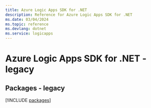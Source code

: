 ```yaml
---
title: Azure Logic Apps SDK for .NET
description: Reference for Azure Logic Apps SDK for .NET
ms.date: 03/04/2024
ms.topic: reference
ms.devlang: dotnet
ms.service: logicapps
---
```

# Azure Logic Apps SDK for .NET - legacy
## Packages - legacy
[!INCLUDE [packages](logic-apps-index.md)]